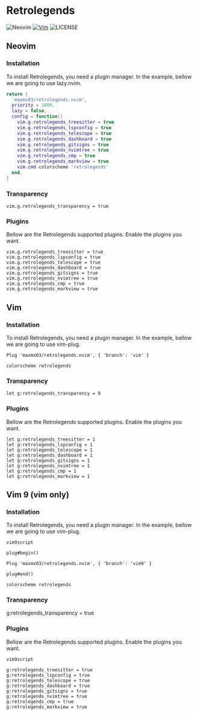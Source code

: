# Retrolegends

![Neovim](https://img.shields.io/badge/Neovim-blue?NeoVim-%2357A143.svg?&style=for-the-badge&logo=neovim&logoColor=white)
[![Vim](https://img.shields.io/badge/Vim-%2311AB00.svg?logo=vim&logoColor=white)](#)
![LICENSE](https://shields.io/badge/LICENSE-MIT-orange?style=for-the-badge)

## Neovim

### Installation

To install Retrolegends, you need a plugin manager.
In the example, bellow we are going to use lazy.nvim.

```lua
return {
  'maxmx03/retrolegends.nvim',
  priority = 1000,
  lazy = false,
  config = function()
    vim.g.retrolegends_treesitter = true
    vim.g.retrolegends_lspconfig = true
    vim.g.retrolegends_telescope = true
    vim.g.retrolegends_dashboard = true
    vim.g.retrolegends_gitsigns = true
    vim.g.retrolegends_nvimtree = true
    vim.g.retrolegends_cmp = true
    vim.g.retrolegends_markview = true
    vim.cmd.colorscheme 'retrolegends'
  end,
}
```

### Transparency

`vim.g.retrolegends_transparency = true`

### Plugins

Bellow are the Retrolegends supported plugins.
Enable the plugins you want.

```vim
vim.g.retrolegends_treesitter = true
vim.g.retrolegends_lspconfig = true
vim.g.retrolegends_telescope = true
vim.g.retrolegends_dashboard = true
vim.g.retrolegends_gitsigns = true
vim.g.retrolegends_nvimtree = true
vim.g.retrolegends_cmp = true
vim.g.retrolegends_markview = true
```

## Vim

### Installation

To install Retrolegends, you need a plugin manager.
In the example, bellow we are going to use vim-plug.

```vim
Plug 'maxmx03/retrolegends.nvim', { 'branch': 'vim' }

colorscheme retrolegends
```

### Transparency

`let g:retrolegends_transparency = 0`

### Plugins

Bellow are the Retrolegends supported plugins.
Enable the plugins you want.

```vim
let g:retrolegends_treesitter = 1
let g:retrolegends_lspconfig = 1
let g:retrolegends_telescope = 1
let g:retrolegends_dashboard = 1
let g:retrolegends_gitsigns = 1
let g:retrolegends_nvimtree = 1
let g:retrolegends_cmp = 1
let g:retrolegends_markview = 1
```

## Vim 9 (vim only)

### Installation

To install Retrolegends, you need a plugin manager.
In the example, bellow we are going to use vim-plug.

```vim
vim9script

plug#begin()

Plug 'maxmx03/retrolegends.nvim', { 'branch': 'vim9' }

plug#end()

colorscheme retrolegends
```

### Transparency

g:retrolegends_transparency = true

### Plugins

Bellow are the Retrolegends supported plugins.
Enable the plugins you want.

```vim
vim9script

g:retrolegends_treesitter = true
g:retrolegends_lspconfig = true
g:retrolegends_telescope = true
g:retrolegends_dashboard = true
g:retrolegends_gitsigns = true
g:retrolegends_nvimtree = true
g:retrolegends_cmp = true
g:retrolegends_markview = true
```
